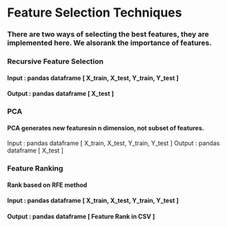 # Feature Selection Techniques

### There are two ways of selecting the best features, they are implemented here. We alsorank the importance of features.

### Recursive Feature Selection
#### Input : pandas dataframe [ X_train, X_test, Y_train, Y_test ]
#### Output : pandas dataframe [ X_test ]

### PCA
#### PCA generates new featuresin n dimension, not subset of features.
Input : pandas dataframe [ X_train, X_test, Y_train, Y_test ]
Output : pandas dataframe [ X_test ]

### Feature Ranking
#### Rank based on RFE method
#### Input : pandas dataframe [ X_train, X_test, Y_train, Y_test ]
#### Output : pandas dataframe [ Feature Rank in CSV ]

